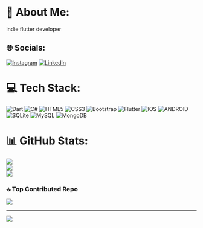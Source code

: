 # 💫 About Me:
indie flutter developer



## 🌐 Socials:
[![Instagram](https://img.shields.io/badge/Instagram-%23E4405F.svg?logo=Instagram&logoColor=white)](https://instagram.com/tolunaykutluu) [![LinkedIn](https://img.shields.io/badge/LinkedIn-%230077B5.svg?logo=linkedin&logoColor=white)](https://linkedin.com/in/tolunaykutlu) 

# 💻 Tech Stack:
![Dart](https://img.shields.io/badge/dart-%230175C2.svg?style=for-the-badge&logo=dart&logoColor=white) ![C#](https://img.shields.io/badge/c%23-%23239120.svg?style=for-the-badge&logo=c-sharp&logoColor=white) ![HTML5](https://img.shields.io/badge/html5-%23E34F26.svg?style=for-the-badge&logo=html5&logoColor=white) ![CSS3](https://img.shields.io/badge/css3-%231572B6.svg?style=for-the-badge&logo=css3&logoColor=white) ![Bootstrap](https://img.shields.io/badge/bootstrap-%23563D7C.svg?style=for-the-badge&logo=bootstrap&logoColor=white) ![Flutter](https://img.shields.io/badge/Flutter-%2302569B.svg?style=for-the-badge&logo=Flutter&logoColor=white) ![IOS](https://img.shields.io/badge/IOS-%2320232a.svg?style=for-the-badge&logo=apple&logoColor=white) ![ANDROID](https://img.shields.io/badge/android-%2320232a.svg?style=for-the-badge&logo=android&logoColor=%a4c639) ![SQLite](https://img.shields.io/badge/sqlite-%2307405e.svg?style=for-the-badge&logo=sqlite&logoColor=white) ![MySQL](https://img.shields.io/badge/mysql-%2300f.svg?style=for-the-badge&logo=mysql&logoColor=white) ![MongoDB](https://img.shields.io/badge/MongoDB-%234ea94b.svg?style=for-the-badge&logo=mongodb&logoColor=white)
# 📊 GitHub Stats:
![](https://github-readme-stats.vercel.app/api?username=tolunaykutlu&theme=default&hide_border=false&include_all_commits=false&count_private=false)<br/>
![](https://github-readme-streak-stats.herokuapp.com/?user=tolunaykutlu&theme=default&hide_border=false)<br/>
![](https://github-readme-stats.vercel.app/api/top-langs/?username=tolunaykutlu&theme=default&hide_border=false&include_all_commits=false&count_private=false&layout=compact)

### 🔝 Top Contributed Repo
![](https://github-contributor-stats.vercel.app/api?username=tolunaykutlu&limit=5&theme=dark&combine_all_yearly_contributions=true)

---
[![](https://visitcount.itsvg.in/api?id=tolunaykutlu&icon=0&color=0)](https://visitcount.itsvg.in)

<!-- Proudly created with GPRM ( https://gprm.itsvg.in ) -->
